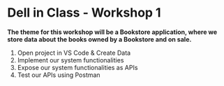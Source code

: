 # Dell in Class - Workshop 1
**The theme for this workshop will be a Bookstore application, where we store data about the books owned by a Bookstore and on sale.**
<ol>
  <li>Open project in VS Code & Create Data</li>
  <li>Implement our system functionalities</li>
  <li>Expose our system functionalities as APIs</li>
  <li>Test our APIs using Postman</li>
</ol>
